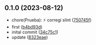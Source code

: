 ## 0.1.0 (2023-08-12)

* chore(Prueba): :zap: corregi slint ([750745f](https://github.com/sistemasBriptravel/crm-maxiviajes/commit/750745f))
* first ([b4bd93d](https://github.com/sistemasBriptravel/crm-maxiviajes/commit/b4bd93d))
* inital commit ([34c75c1](https://github.com/sistemasBriptravel/crm-maxiviajes/commit/34c75c1))
* update ([8323eae](https://github.com/sistemasBriptravel/crm-maxiviajes/commit/8323eae))



